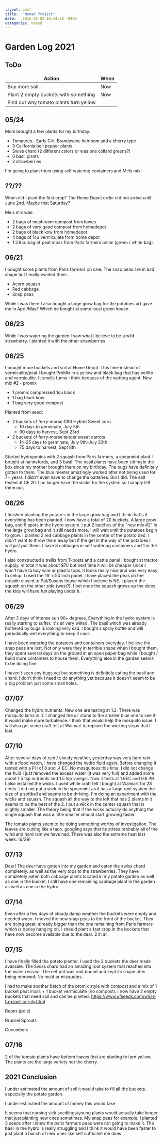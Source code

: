 ```yaml
---
layout: post
title:  "Nomad Project"
date:   2016-10-02 18:34:28 -0400
categories: nomad
---
```


# Garden Log 2021

## ToDo

| Action                                 | When |
| -------------------------------------- | ---- |
| Buy more soil                          | Now  |
| Plant 2 empty buckets with something   | Now  |
| Find out why tomato plants turn yellow |      |



## 05/24

Mom brought a few plants for my birthday.

- Tomatoes - Early Girl, Brandywine heirloom and a cherry type
- 3 California bell pepper plants
- Swiss chard (2 different colors or was one collard greens?)
- 6 basil plants
- 2 strawberries

I'm going to plant them using self watering containers and Mels mix.

## ??/??

When did I plant the first crop? The Home Depot order did not arrive until June 2nd. Maybe that Saturday?

Mels mix was:

- 2 bags of mushroom compost from lowes
- 2 bags of very good compost from homedepot
- 2 bags of black kow from homedepot
- 4 bags of 1cu vermiculate from home depot
- 1 3.8cu bag of peat moss from Paris farmers union (green / white bag)

## 06/21

I bought some plants from Paris farmers on sale. The snap peas are in bad shape but I really wanted them.

- Acorn squash
- Red cabbage
- Snap peas

While I was there I also bought a large grow bag for the potatoes art gave me in April/May? Which he bought at some local green house.

## 06/23

While I was watering the garden I saw what I believe to be a wild strawberry. I planted it with the other strawberries.

## 06/25

I bought more buckets and soil at Home Depot. This time instead of vermiculite/peat I bought ProMix in a yellow and black bag that has perlite and vermiculite. It smells funny I think because of the wetting agent. New mix #2 - promix

- 1 promix compressed 1cu block
- 1 bag black kow
- 1 bag very good compost

Planted from seed:

- 2 buckets of ferry-morse G90 Hybrid Sweet corn
  - 10 days to germinate, July 5th
  - 90 days to harvest, Sept 23rd
- 2 buckets of ferry-morse tender sweet carrots
  - 14-25 days to germinate, July 9th-July 20th
  - 75 days to harvest, Sept 8th

Started hydroponics with 2 squash from Paris farmers, a spearmint plant I bought at hannafords, and 3 basil. The basil plants have been sitting in the box since my mother brought them on my birthday. The bugs have definitely gotten to them. The blue meeter amazingly worked after not being used for 7+ years. I didn't even have to change the batteries. But I did. The salt tested at CF 20. I no longer have the wicks for the system so I simply left them out.

## 06/26

I finished planting the potato's in the large grow bag and I think that's it everything has been planted. I now have a total of 20 buckets, A large grow bag,  and 6 spots in the hydro system. I put 2 batches of the "new mix #2" in the large grow bag and it still needs more. I will wait until the potatoes begin to grow. I planted 2 red cabbage plants in the center of the potato bed. I didn't want to throw them away but if the get in the way of the potatoes I will just pull them. I have 3 cabbages in self watering containers and 1 in the hydro.

I also constructed a trellis from T-posts and a cattle panel I bought at tractor supply. In total it was about $70 but next time it will be cheaper since I won't have to buy wire or plastic tops. It looks really nice and was very easy to setup. I used the 16' x 50 inch panel. I have placed the peas on the outside closed to Pat/Susans house which I believe is NE. I placed the squash on the other side (west?). I bet once the squash grows up the sides the kids will have fun playing under it.

## 06/29

After 3 days of intense sun 90+ degrees, Everything in the hydro system is really starting to suffer. It's all very wilted. The basil which was already bothered by bugs is looking very sad. I bought a spray bottle and will periodically wet everything to keep it cool.

I have been watering the potatoes and containers everyday. I believe the snap peas are lost. Not only were they in terrible shape when I bought them, they spent several days on the ground in an open paper bag while I bought / build more containers to house them. Everything else in the garden seems to be doing fine.

I haven't seen any bugs yet but something is definitely eating the basil and chard. I don't think I need to do anything yet because it doesn't seem to be a big problem just some small holes. 

## 07/07

Changed the hydro nutrients. New one are testing at 1.2. There was mosquito larva in it. I changed the air stone to the smaller blue one to see if it would make more turbulence. I think that would help the mosquito issue. I will also get some craft felt at Walmart to replace the wicking strips that I lost.

## 07/10

After several days of rain / cloudy weather, yesterday was very hard rain with a flood watch, I have changed the hydro fluid again. Before changing it tested with a PH of 8 and .4 EC. No mosquitoes this time. I did not change the fluid I just removed the excess water (it was very full) and added some about 1.5 tsp nutrients and 1.5 tsp vinegar. Now it tests at 1.6EC and 6.6 PH. I also installed the wicks. I used white craft felt I bought at Walmart for 28 cents. I did not put a wick in the spearmint as it has a large root system the size of a softball and seems to be thriving. I'm doing an experiment with the wicks and squash. The squash all the way to the left that has 2 plants in it seems to be the best of the 2. I put a wick in the center squash that is slightly smaller. The theory being that if the wicks actually do anything the single squash that was a little smaller should start growing faster. 

The tomato plants seem to be doing something worthy of investigation. The leaves are curling like a taco. googling says that its stress probably all of the wind and hard rain we have had. There was also the extreme heat last week. (6/29)

## 07/13

Deer! The deer have gotten into my garden and eaten the swiss chard completely. as well as the very tops to the strawberries. They have completely eaten both cabbage plants located in my potato garden as well as one in the bucket.  I still have one remaining cabbage plant in the garden as well as one in the hydro. 

## 07/14

Even after a few days of cloudy damp weather the buckets were empty and needed water. I moved the new snap peas to the front of the bucket. They are doing great. already bigger than the one remaining from Paris farmers which is barley hanging on. I should plant a fast crop in the buckets that have now become available due to the dear. 2 in all. 

## 07/15

I have finally filled the potato planter. I used the 2 buckets the deer made available. The Swiss chard had an amazing root system that reached into the water resivior. The net pot was root bound and kept its shape after being removed. No mold or misquotes. 

I had to make another batch of the promix style with compost and a mix of 1 bucket peat moss + 1 bucket vermiculate (no compost). I now have 2 empty buckets that need soil and can be planted. https://www.ufseeds.com/what-to-plant-in-july.html

Beans (pole)

Brussel Sprouts

Cucumbers





## 07/16

2 of the tomato plants have bottom leaves that are starting to turn yellow. The plants are the large variety not the cherry. 

## 2021 Conclusion

I under estimated the amount of soil it would take to fill all the buckets. especially the potato garden.

I under estimated the amount of money this would take

It seems that nursing sick seedlings/young plants would actually take longer that just planting new ones sometimes. My snap peas for example. I planted 3 seeds after I knew the paris farmers peas were not going to make it. The basil in the hydro is really struggling and I think it would have been faster to just plant a bunch of new ones like self sufficient me does.
